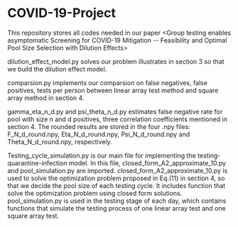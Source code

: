 # COVID-19-Project
This repository stores all codes needed in our paper <Group testing enables asymptomatic Screening for COVID-19 Mitigation 
-- Feasibility and Optimal Pool Size Selection with Dilution Effects>

dilution_effect_model.py solves our problem illustrates in section 3 so that we build the dilution effect model.

comparsion.py implements our comparsion on false negatives, false positives, tests per person between linear array test method and square array method in section 4.

gamma_eta_n_d.py and psi_theta_n_d.py estimates false negative rate for pool with size n and d positives, three correlation coefficients mentioned in section 4. The rounded results
are stored in the four .npy files: F_N_d_round.npy, Eta_N_d_round.npy, Psi_N_d_round.npy and Theta_N_d_round.npy, respectively.

Testing_cycle_simulation.py is our main file for implementing the testing-quarantine-infection model. In this file, closed_form_A2_approximate_10.py and pool_simulation.py are imported.
closed_form_A2_approximate_10.py is used to solve the optimization problem proposed in Eq.(11) in section 4, so that we decide the pool size of each testing cycle. It includes function
that solve the optimization problem using closed form solutions.
pool_simulation.py is used in the testing stage of each day, which contains functions that simulate the testing process of one linear array test and one square array test.
